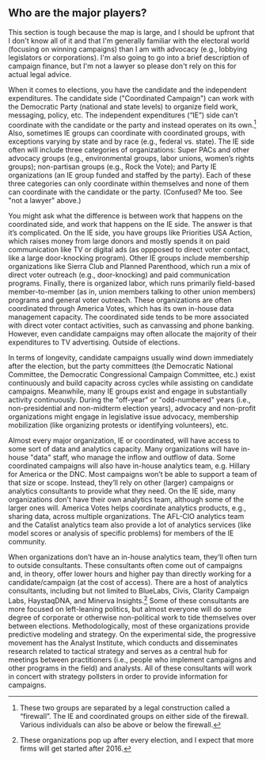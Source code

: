 ## Who are the major players?

This section is tough because the map is large, and I should be upfront that I don't know all of it and that I'm generally familiar with the electoral world (focusing on winning campaigns) than I am with advocacy (e.g., lobbying legislators or corporations). I'm also going to go into a brief description of campaign finance, but I'm not a lawyer so please don't rely on this for actual legal advice.

When it comes to elections, you have the candidate and the independent expenditures. The candidate side ("Coordinated Campaign") can work with the Democratic Party (national and state levels) to organize field work, messaging, policy, etc.  The independent expenditures (“IE”) side can’t coordinate with the candidate or the party and instead operates on its own.[^1] Also, sometimes IE groups can coordinate with coordinated groups, with exceptions varying by state and by race (e.g., federal vs. state).  The IE side often will include three categories of organizations: Super PACs and other advocacy groups (e.g., environmental groups, labor unions, women’s rights groups); non-partisan groups (e.g., Rock the Vote); and Party IE organizations (an IE group funded and staffed by the party). Each of these three categories can only coordinate within themselves and none of them can coordinate with the candidate or the party. (Confused? Me too. See "not a lawyer" above.)

You might ask what the difference is between work that happens on the coordinated side, and work that happens on the IE side.  The answer is that it’s complicated.  On the IE side, you have groups like Priorities USA Action, which raises money from large donors and mostly spends it on paid communication like TV or digital ads (as oppposed to direct voter contact, like a large door-knocking program). Other IE groups include membership organizations like Sierra Club and Planned Parenthood, which run a mix of direct voter outreach (e.g., door-knocking) and paid communication programs.  Finally, there is organized labor, which runs primarily field-based member-to-member (as in, union members talking to other union members) programs and general voter outreach. These organizations are often coordinated through America Votes, which has its own in-house data management capacity. The coordinated side tends to be more associated with direct voter contact activities, such as canvassing and phone banking.  However, even candidate campaigns may often allocate the majority of their expenditures to TV advertising. Outside of elections.

In terms of longevity, candidate campaigns usually wind down immediately after the election, but the party committees (the Democratic National Committee, the Democratic Congressional Campaign Committee, etc.) exist continuously and build capacity across cycles while assisting on candidate campaigns. Meanwhile, many IE groups exist and engage in substantially activity continuously. During the "off-year" or "odd-numbered" years (i.e., non-presidential and non-midterm election years), advocacy and non-profit organizations might engage in legislative issue advocacy, membership mobilization (like organizing protests or identifying volunteers), etc. 

Almost every major organization, IE or coordinated, will have access to some sort of data and analytics capacity. Many organizations will have in-house "data" staff, who manage the inflow and outflow of data. Some coordinated campaigns will also have in-house analytics team, e.g. Hillary for America or the DNC. Most campaigns won’t be able to support a team of that size or scope. Instead, they’ll rely on other (larger) campaigns or analytics consultants to provide what they need. On the IE side, many organizations don't have their own analytics team, although some of the larger ones will. America Votes helps coordinate analytics products, e.g., sharing data, across multiple organizations. The AFL-CIO analytics team and the Catalist analytics team also provide a lot of analytics services (like model scores or analysis of specific problems) for members of the IE community.

When organizations don’t have an in-house analytics team, they’ll often turn to outside consultants. These consultants often come out of campaigns and, in theory, offer lower hours and higher pay than directly working for a candidate/campaign (at the cost of access). There are a host of analytics consultants, including but not limited to BlueLabs, Civis, Clarity Campaign Labs, HaystaqDNA, and Minerva Insights.[^2] Some of these consultants are more focused on left-leaning politics, but almost everyone will do some degree of corporate or otherwise non-political work to tide themselves over between elections. Methodologically, most of these organizations provide predictive modeling and strategy. On the experimental side, the progressive movement has the Analyst Institute, which conducts and disseminates research related to tactical strategy and serves as a central hub for meetings between practitioners (i.e., people who implement campaigns and other programs in the field) and analysts. All of these consultants will work in concert with strategy pollsters in order to provide information for campaigns.

[^1]: These two groups are separated by a legal construction called a “firewall”. The IE and coordinated groups on either side of the firewall. Various individuals can also be above or below the firewall.

[^2]: These organizations pop up after every election, and I expect that more firms will get started after 2016.
